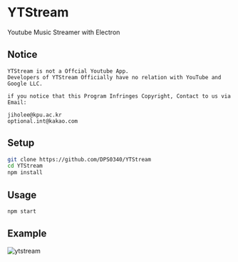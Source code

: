 # YTStream
Youtube Music Streamer with Electron

## Notice
```
YTStream is not a Offcial Youtube App.
Developers of YTStream Officially have no relation with YouTube and Google LLC.

if you notice that this Program Infringes Copyright, Contact to us via Email:

jiholee@kpu.ac.kr
optional.int@kakao.com
```
## Setup
```bash
git clone https://github.com/DPS0340/YTStream
cd YTStream
npm install
```
## Usage
```bash
npm start
```

## Example

![ytstream](https://user-images.githubusercontent.com/32592965/103560134-9b58a300-4efa-11eb-8130-fc5658425308.gif)
